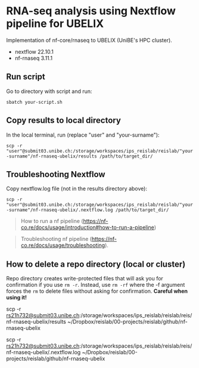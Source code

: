 # RNA-seq analysis using Nextflow pipeline for UBELIX

Implementation of nf-core/rnaseq to UBELIX (UniBE's HPC cluster).

- nextflow 22.10.1
- nf-rnaseq 3.11.1

## Run script
Go to directory with script and run: 

``
sbatch your-script.sh
``

## Copy results to local directory
In the local terminal, run (replace "user" and "your-surname"):

``
scp -r "user"@submit03.unibe.ch:/storage/workspaces/ips_reislab/reislab/"your-surname"/nf-rnaseq-ubelix/results /path/to/target_dir/
``

## Troubleshooting Nextflow
Copy nextflow.log file (not in the results directory above):

``
scp -r "user"@submit03.unibe.ch:/storage/workspaces/ips_reislab/reislab/"your-surname"/nf-rnaseq-ubelix/.nextflow.log /path/to/target_dir/
``

> How to run a nf pipeline (https://nf-co.re/docs/usage/introduction#how-to-run-a-pipeline)

> Troubleshooting nf pipeline (https://nf-co.re/docs/usage/troubleshooting).

## How to delete a repo directory (local or cluster)
Repo directory creates write-protected files that will ask you for confirmation if you use ``rm -r``. Instead, use ``rm -rf`` where the -f argument forces the ``rm`` to delete files without asking for confirmation. **Careful when using it!**



scp -r rs21h732@submit03.unibe.ch:/storage/workspaces/ips_reislab/reislab/reis/nf-rnaseq-ubelix/results ~/Dropbox/reislab/00-projects/reislab/github/nf-rnaseq-ubelix

scp -r rs21h732@submit03.unibe.ch:/storage/workspaces/ips_reislab/reislab/reis/nf-rnaseq-ubelix/.nextflow.log ~/Dropbox/reislab/00-projects/reislab/github/nf-rnaseq-ubelix